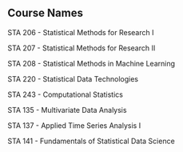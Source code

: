 ## Course Names

STA 206 - Statistical Methods for Research I 

STA 207 - Statistical Methods for Research II

STA 208 - Statistical Methods in Machine Learning

STA 220 - Statistical Data Technologies

STA 243 - Computational Statistics

STA 135 - Multivariate Data Analysis

STA 137 - Applied Time Series Analysis I

STA 141 - Fundamentals of Statistical Data Science

